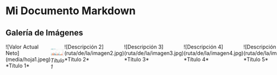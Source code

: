 # Mi Documento Markdown

## Galería de Imágenes

<div style="display: flex; justify-content: space-between;">

  <div>
    ![Valor Actual Neto](media/hoja1.jpeg)
    *Título 1*
  </div>

![Valor Actual Neto](media/hoja1.jpeg)  
*Título 1*
  
  <div>
    ![Descripción 2](ruta/de/la/imagen2.jpg)
    *Título 2*
  </div>

  <div>
    ![Descripción 3](ruta/de/la/imagen3.jpg)
    *Título 3*
  </div>

  <div>
    ![Descripción 4](ruta/de/la/imagen4.jpg)
    *Título 4*
  </div>

  <div>
    ![Descripción 5](ruta/de/la/imagen5.jpg)
    *Título 5*
  </div>

</div>

